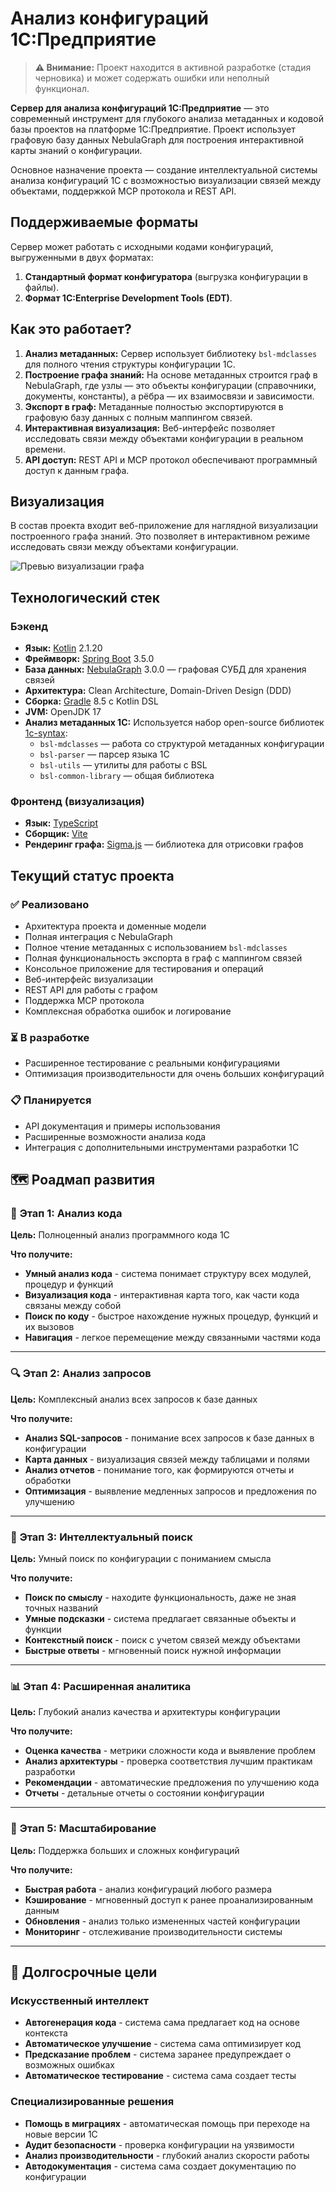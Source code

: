 # Анализ конфигураций 1С:Предприятие

> **:warning: Внимание:** Проект находится в активной разработке (стадия черновика) и может содержать ошибки или неполный функционал.

**Сервер для анализа конфигураций 1С:Предприятие** — это современный инструмент для глубокого анализа метаданных и кодовой базы проектов на платформе 1С:Предприятие. Проект использует графовую базу данных NebulaGraph для построения интерактивной карты знаний о конфигурации.

Основное назначение проекта — создание интеллектуальной системы анализа конфигураций 1С с возможностью визуализации связей между объектами, поддержкой MCP протокола и REST API.

## Поддерживаемые форматы

Сервер может работать с исходными кодами конфигураций, выгруженными в двух форматах:
1.  **Стандартный формат конфигуратора** (выгрузка конфигурации в файлы).
2.  **Формат 1C:Enterprise Development Tools (EDT)**.

## Как это работает?

1.  **Анализ метаданных:** Сервер использует библиотеку `bsl-mdclasses` для полного чтения структуры конфигурации 1С.
2.  **Построение графа знаний:** На основе метаданных строится граф в NebulaGraph, где узлы — это объекты конфигурации (справочники, документы, константы), а рёбра — их взаимосвязи и зависимости.
3.  **Экспорт в граф:** Метаданные полностью экспортируются в графовую базу данных с полным маппингом связей.
4.  **Интерактивная визуализация:** Веб-интерфейс позволяет исследовать связи между объектами конфигурации в реальном времени.
5.  **API доступ:** REST API и MCP протокол обеспечивают программный доступ к данным графа.

## Визуализация

В состав проекта входит веб-приложение для наглядной визуализации построенного графа знаний. Это позволяет в интерактивном режиме исследовать связи между объектами конфигурации.

![Превью визуализации графа](documentation/assets/preview.png)

## Технологический стек

### Бэкенд
*   **Язык:** [Kotlin](https://kotlinlang.org/) 2.1.20
*   **Фреймворк:** [Spring Boot](https://spring.io/projects/spring-boot) 3.5.0
*   **База данных:** [NebulaGraph](https://nebula-graph.io/) 3.0.0 — графовая СУБД для хранения связей
*   **Архитектура:** Clean Architecture, Domain-Driven Design (DDD)
*   **Сборка:** [Gradle](https://gradle.org/) 8.5 с Kotlin DSL
*   **JVM:** OpenJDK 17
*   **Анализ метаданных 1С:** Используется набор open-source библиотек [1c-syntax](https://github.com/1c-syntax):
    *   `bsl-mdclasses` — работа со структурой метаданных конфигурации
    *   `bsl-parser` — парсер языка 1С
    *   `bsl-utils` — утилиты для работы с BSL
    *   `bsl-common-library` — общая библиотека

### Фронтенд (визуализация)
*   **Язык:** [TypeScript](https://www.typescriptlang.org/)
*   **Сборщик:** [Vite](https://vitejs.dev/)
*   **Рендеринг графа:** [Sigma.js](https://www.sigmajs.org/) — библиотека для отрисовки графов

## Текущий статус проекта

### ✅ Реализовано
- Архитектура проекта и доменные модели
- Полная интеграция с NebulaGraph
- Полное чтение метаданных с использованием `bsl-mdclasses`
- Полная функциональность экспорта в граф с маппингом связей
- Консольное приложение для тестирования и операций
- Веб-интерфейс визуализации
- REST API для работы с графом
- Поддержка MCP протокола
- Комплексная обработка ошибок и логирование

### ⏳ В разработке
- Расширенное тестирование с реальными конфигурациями
- Оптимизация производительности для очень больших конфигураций

### 📋 Планируется
- API документация и примеры использования
- Расширенные возможности анализа кода
- Интеграция с дополнительными инструментами разработки 1С

## 🗺️ Роадмап развития

### 🎯 **Этап 1: Анализ кода**
**Цель:** Полноценный анализ программного кода 1С

**Что получите:**
- **Умный анализ кода** - система понимает структуру всех модулей, процедур и функций
- **Визуализация кода** - интерактивная карта того, как части кода связаны между собой
- **Поиск по коду** - быстрое нахождение нужных процедур, функций и их вызовов
- **Навигация** - легкое перемещение между связанными частями кода

---

### 🔍 **Этап 2: Анализ запросов**
**Цель:** Комплексный анализ всех запросов к базе данных

**Что получите:**
- **Анализ SQL-запросов** - понимание всех запросов к базе данных в конфигурации
- **Карта данных** - визуализация связей между таблицами и полями
- **Анализ отчетов** - понимание того, как формируются отчеты и обработки
- **Оптимизация** - выявление медленных запросов и предложения по улучшению

---

### 🧠 **Этап 3: Интеллектуальный поиск**
**Цель:** Умный поиск по конфигурации с пониманием смысла

**Что получите:**
- **Поиск по смыслу** - находите функциональность, даже не зная точных названий
- **Умные подсказки** - система предлагает связанные объекты и функции
- **Контекстный поиск** - поиск с учетом связей между объектами
- **Быстрые ответы** - мгновенный поиск нужной информации

---

### 📊 **Этап 4: Расширенная аналитика**
**Цель:** Глубокий анализ качества и архитектуры конфигурации

**Что получите:**
- **Оценка качества** - метрики сложности кода и выявление проблем
- **Анализ архитектуры** - проверка соответствия лучшим практикам разработки
- **Рекомендации** - автоматические предложения по улучшению кода
- **Отчеты** - детальные отчеты о состоянии конфигурации

---

### 🚀 **Этап 5: Масштабирование**
**Цель:** Поддержка больших и сложных конфигураций

**Что получите:**
- **Быстрая работа** - анализ конфигураций любого размера
- **Кэширование** - мгновенный доступ к ранее проанализированным данным
- **Обновления** - анализ только измененных частей конфигурации
- **Мониторинг** - отслеживание производительности системы

---

## 🎯 **Долгосрочные цели**

### **Искусственный интеллект**
- **Автогенерация кода** - система сама предлагает код на основе контекста
- **Автоматическое улучшение** - система сама оптимизирует код
- **Предсказание проблем** - система заранее предупреждает о возможных ошибках
- **Автоматическое тестирование** - система сама создает тесты


### **Специализированные решения**
- **Помощь в миграциях** - автоматическая помощь при переходе на новые версии 1С
- **Аудит безопасности** - проверка конфигурации на уязвимости
- **Анализ производительности** - глубокий анализ скорости работы
- **Автодокументация** - система сама создает документацию по конфигурации